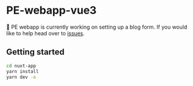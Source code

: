 # PE-webapp-vue3
🚧  PE webapp is currently working on setting up a blog form. If you would like to help head over to [issues](https://github.com/Proteus-Eretes/PE-webapp-vue3/issues).


## Getting started
```bash
cd nuxt-app
yarn install
yarn dev -o
```

